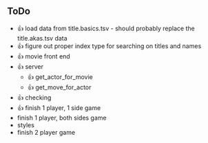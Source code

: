 ## ToDo

* 👍 load data from title.basics.tsv - should probably replace the title.akas.tsv data
* 👍 figure out proper index type for searching on titles and names
* 👍 movie front end
* 👍 server
    * 👍 get_actor_for_movie
    * 👍 get_move_for_actor
* 👍 checking
* 👍 finish 1 player, 1 side game
* finish 1 player, both sides game
* styles
* finish 2 player game